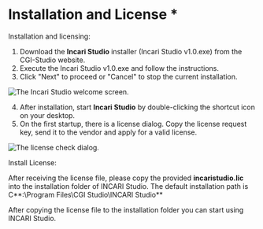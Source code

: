 # Installation and License \*

Installation and licensing:

1. Download the **Incari Studio** installer \(Incari Studio v1.0.exe\) from the CGI-Studio website.
2. Execute the Incari Studio v1.0.exe and follow the instructions.
3. Click "Next" to proceed or "Cancel" to stop the current installation. 

![The Incari Studio welcome screen.](../.gitbook/assets/setup1.png)

   4. After installation, start **Incari Studio** by double-clicking the shortcut icon on your desktop.  
   5. On the first startup, there is a license dialog. Copy the license request key, send it to the vendor and apply for a valid license.

![The license check dialog.](../.gitbook/assets/licenseblurred.png)

Install License:

After receiving the license file, please copy the provided **incaristudio.lic** into the installation folder of INCARI Studio. The default installation path is C**:\Program Files\CGI Studio\INCARI Studio**

After copying the license file to the installation folder you can start using INCARI Studio.

